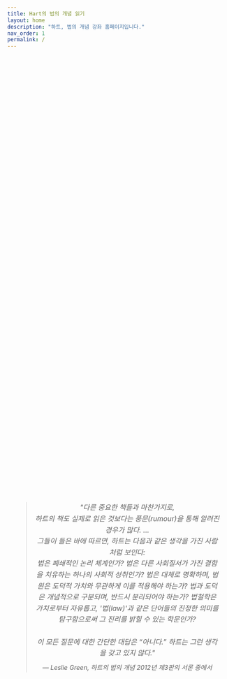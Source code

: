 ```yaml
---
title: Hart의 법의 개념 읽기
layout: home
description: "하트, 법의 개념 강좌 홈페이지입니다."
nav_order: 1
permalink: /
---
```


<div style="display: flex; justify-content: center; align-items: center; height: 60vh; text-align: center; font-style: italic; font-size: 1rem; line-height: 1.6; padding: 1rem;">
  <blockquote> "다른 중요한 책들과 마찬가지로, <br> 
  하트의 책도 실제로 읽은 것보다는 풍문(rumour)을 통해 알려진 경우가 많다. ... <br> 
  그들이 들은 바에 따르면, 하트는 다음과 같은 생각을 가진 사람처럼 보인다: <br> 
  법은 폐쇄적인 논리 체계인가? 
  법은 다른 사회질서가 가진 결함을 치유하는 하나의 사회적 성취인가? 
  법은 대체로 명확하며, 법원은 도덕적 가치와 무관하게 이를 적용해야 하는가? 
  법과 도덕은 개념적으로 구분되며, 반드시 분리되어야 하는가? 
  법철학은 가치로부터 자유롭고, '법(law)'과 같은 단어들의 
  진정한 의미를 탐구함으로써 그 진리를 밝힐 수 있는 학문인가? 
  <br> <br> 이 모든 질문에 대한 간단한 대답은 “아니다.” 
  하트는 그런 생각을 갖고 있지 않다."
  <span style="font-size: 0.9rem; display: block; margin-top: 0.5rem;">— Leslie Green, <em>하트의 법의 개념 2012년 제3판의 서론 중에서</em></span>
  </blockquote>
</div> 


